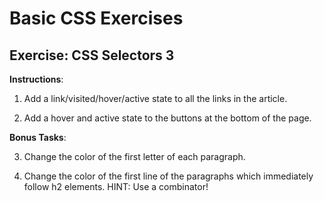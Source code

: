 # Basic CSS Exercises

## Exercise: CSS Selectors 3

**Instructions**:
1. Add a link/visited/hover/active state to all the links in the article.

2. Add a hover and active state to the buttons at the bottom of the page.

**Bonus Tasks**:

3. Change the color of the first letter of each paragraph.

4. Change the color of the first line of the paragraphs which immediately follow h2 elements. HINT: Use a combinator!
